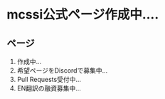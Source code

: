 # mcssi公式ページ作成中....

## ページ
1. 作成中...
2. 希望ページをDiscordで募集中...
3. Pull Requests受付中...
4. EN翻訳の融資募集中...
